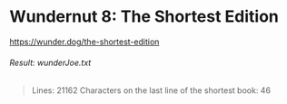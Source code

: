 Wundernut 8: The Shortest Edition
================================
https://wunder.dog/the-shortest-edition

###### Result: wunderJoe.txt
>Lines: 21162
>Characters on the last line of the shortest book: 46